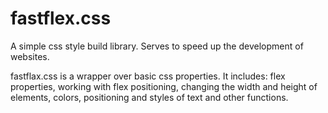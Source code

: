 # fastflex.css
A simple css style build library. Serves to speed up the development of websites.

fastflax.css is a wrapper over basic css properties. It includes: flex properties, working with flex positioning, changing the width and height of elements, colors, positioning and styles of text and other functions.
